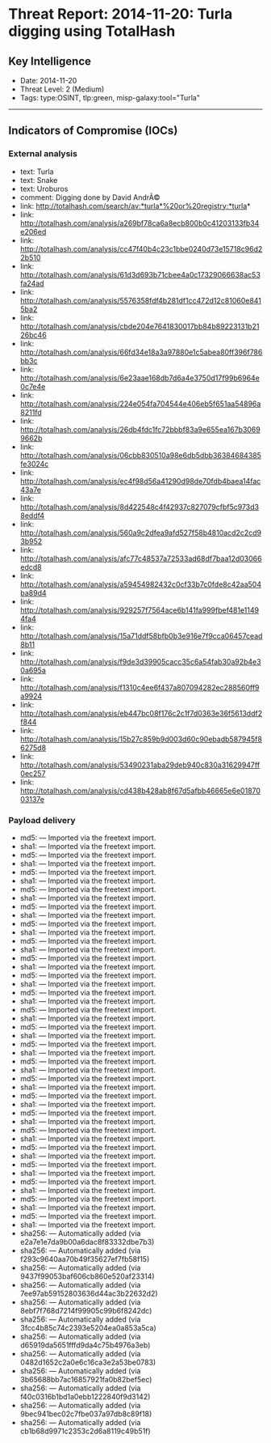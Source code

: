 # Threat Report: 2014-11-20: Turla digging using TotalHash


## Key Intelligence
* Date: 2014-11-20
* Threat Level: 2 (Medium)
* Tags: type:OSINT, tlp:green, misp-galaxy:tool="Turla"

---

## Indicators of Compromise (IOCs)
### External analysis
* text: Turla
* text: Snake
* text: Uroburos
* comment: Digging done by David AndrÃ©
* link: http://totalhash.com/search/av:*turla*%20or%20registry:*turla*
* link: http://totalhash.com/analysis/a269bf78ca6a8ecb800b0c41203133fb34e206ed
* link: http://totalhash.com/analysis/cc47f40b4c23c1bbe0240d73e15718c96d22b510
* link: http://totalhash.com/analysis/61d3d693b71cbee4a0c17329066638ac53fa24ad
* link: http://totalhash.com/analysis/5576358fdf4b281df1cc472d12c81060e8415ba2
* link: http://totalhash.com/analysis/cbde204e7641830017bb84b89223131b2126bc46
* link: http://totalhash.com/analysis/66fd34e18a3a97880e1c5abea80ff396f786bb3c
* link: http://totalhash.com/analysis/6e23aae168db7d6a4e3750d17f99b6964e0c7e4e
* link: http://totalhash.com/analysis/224e054fa704544e406eb5f651aa54896a8211fd
* link: http://totalhash.com/analysis/26db4fdc1fc72bbbf83a9e655ea167b30699662b
* link: http://totalhash.com/analysis/06cbb830510a98e6db5dbb36384684385fe3024c
* link: http://totalhash.com/analysis/ec4f98d56a41290d98de70fdb4baea14fac43a7e
* link: http://totalhash.com/analysis/8d422548c4f42937c827079cfbf5c973d38eddf4
* link: http://totalhash.com/analysis/560a9c2dfea9afd527f58b4810acd2c2cd93b952
* link: http://totalhash.com/analysis/afc77c48537a72533ad68df7baa12d03066edcd8
* link: http://totalhash.com/analysis/a59454982432c0cf33b7c0fde8c42aa504ba89d4
* link: http://totalhash.com/analysis/929257f7564ace6b141fa999fbef481e11494fa4
* link: http://totalhash.com/analysis/15a71ddf58bfb0b3e916e7f9cca06457cead8b11
* link: http://totalhash.com/analysis/f9de3d39905cacc35c6a54fab30a92b4e30a695a
* link: http://totalhash.com/analysis/f1310c4ee6f437a807094282ec288560ff9a9924
* link: http://totalhash.com/analysis/eb447bc08f176c2c1f7d0363e36f5613ddf2f844
* link: http://totalhash.com/analysis/15b27c859b9d003d60c90ebadb587945f86275d8
* link: http://totalhash.com/analysis/53490231aba29deb940c830a31629947ff0ec257
* link: http://totalhash.com/analysis/cd438b428ab8f67d5afbb46665e6e0187003137e

### Payload delivery
* md5: <md5> — Imported via the freetext import.
* sha1: <sha1> — Imported via the freetext import.
* md5: <md5> — Imported via the freetext import.
* sha1: <sha1> — Imported via the freetext import.
* md5: <md5> — Imported via the freetext import.
* sha1: <sha1> — Imported via the freetext import.
* md5: <md5> — Imported via the freetext import.
* sha1: <sha1> — Imported via the freetext import.
* md5: <md5> — Imported via the freetext import.
* sha1: <sha1> — Imported via the freetext import.
* md5: <md5> — Imported via the freetext import.
* sha1: <sha1> — Imported via the freetext import.
* md5: <md5> — Imported via the freetext import.
* sha1: <sha1> — Imported via the freetext import.
* md5: <md5> — Imported via the freetext import.
* sha1: <sha1> — Imported via the freetext import.
* md5: <md5> — Imported via the freetext import.
* sha1: <sha1> — Imported via the freetext import.
* md5: <md5> — Imported via the freetext import.
* sha1: <sha1> — Imported via the freetext import.
* md5: <md5> — Imported via the freetext import.
* sha1: <sha1> — Imported via the freetext import.
* md5: <md5> — Imported via the freetext import.
* sha1: <sha1> — Imported via the freetext import.
* md5: <md5> — Imported via the freetext import.
* sha1: <sha1> — Imported via the freetext import.
* md5: <md5> — Imported via the freetext import.
* sha1: <sha1> — Imported via the freetext import.
* md5: <md5> — Imported via the freetext import.
* sha1: <sha1> — Imported via the freetext import.
* md5: <md5> — Imported via the freetext import.
* sha1: <sha1> — Imported via the freetext import.
* md5: <md5> — Imported via the freetext import.
* sha1: <sha1> — Imported via the freetext import.
* md5: <md5> — Imported via the freetext import.
* sha1: <sha1> — Imported via the freetext import.
* md5: <md5> — Imported via the freetext import.
* sha1: <sha1> — Imported via the freetext import.
* md5: <md5> — Imported via the freetext import.
* sha1: <sha1> — Imported via the freetext import.
* md5: <md5> — Imported via the freetext import.
* sha1: <sha1> — Imported via the freetext import.
* md5: <md5> — Imported via the freetext import.
* sha1: <sha1> — Imported via the freetext import.
* md5: <md5> — Imported via the freetext import.
* sha1: <sha1> — Imported via the freetext import.
* sha256: <sha256> — Automatically added (via e2a7e1e7da9b00a6dac8f83332dbe7b3)
* sha256: <sha256> — Automatically added (via f293c9640aa70b49f35627ef7fb58f15)
* sha256: <sha256> — Automatically added (via 9437f99053baf606cb860e520af23314)
* sha256: <sha256> — Automatically added (via 7ee97ab59152803636d44ac3b22632d2)
* sha256: <sha256> — Automatically added (via 8ebf7f768d7214f99905c99b6f8242dc)
* sha256: <sha256> — Automatically added (via 3fcc4b85c74c2393e5204ea0a853a5ca)
* sha256: <sha256> — Automatically added (via d65919da5651fffd9da4c75b4976a3eb)
* sha256: <sha256> — Automatically added (via 0482d1652c2a0e6c16ca3e2a53be0783)
* sha256: <sha256> — Automatically added (via 3b65688bb7ac16857921fa0b82bef5ec)
* sha256: <sha256> — Automatically added (via f40c0316b1bd1a0ebb1222840f9d3142)
* sha256: <sha256> — Automatically added (via 9bec941bec02c7fbe037a97db8c89f18)
* sha256: <sha256> — Automatically added (via cb1b68d9971c2353c2d6a8119c49b51f)
